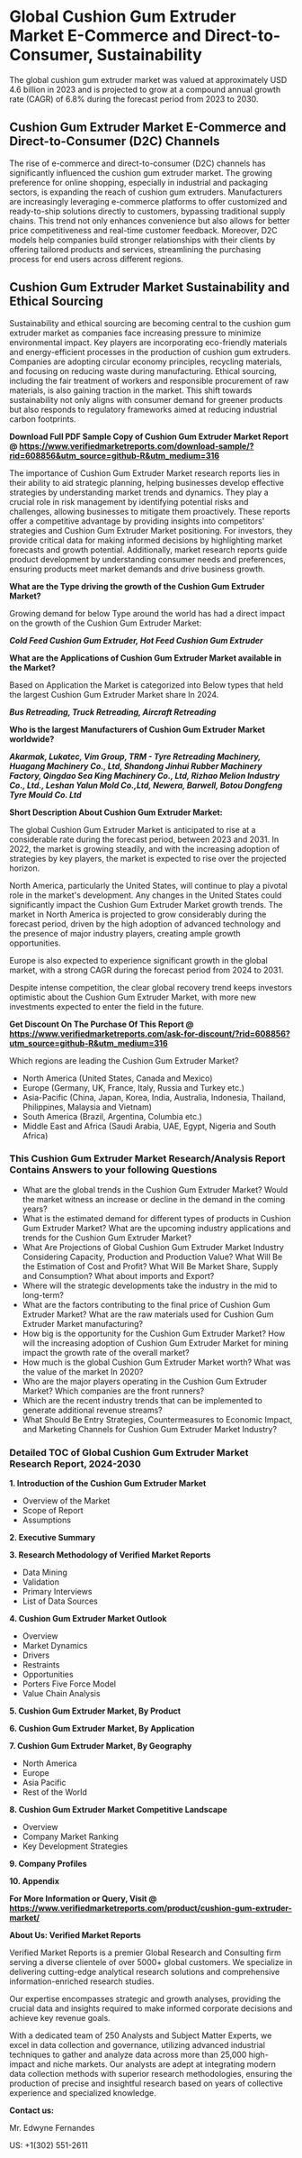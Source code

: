 <h1>Global Cushion Gum Extruder Market E-Commerce and Direct-to-Consumer, Sustainability</h1><p class=""><p>The global cushion gum extruder market was valued at approximately USD 4.6 billion in 2023 and is projected to grow at a compound annual growth rate (CAGR) of 6.8% during the forecast period from 2023 to 2030.</p><h2>Cushion Gum Extruder Market E-Commerce and Direct-to-Consumer (D2C) Channels</h2><p>The rise of e-commerce and direct-to-consumer (D2C) channels has significantly influenced the cushion gum extruder market. The growing preference for online shopping, especially in industrial and packaging sectors, is expanding the reach of cushion gum extruders. Manufacturers are increasingly leveraging e-commerce platforms to offer customized and ready-to-ship solutions directly to customers, bypassing traditional supply chains. This trend not only enhances convenience but also allows for better price competitiveness and real-time customer feedback. Moreover, D2C models help companies build stronger relationships with their clients by offering tailored products and services, streamlining the purchasing process for end users across different regions.</p><h2>Cushion Gum Extruder Market Sustainability and Ethical Sourcing</h2><p>Sustainability and ethical sourcing are becoming central to the cushion gum extruder market as companies face increasing pressure to minimize environmental impact. Key players are incorporating eco-friendly materials and energy-efficient processes in the production of cushion gum extruders. Companies are adopting circular economy principles, recycling materials, and focusing on reducing waste during manufacturing. Ethical sourcing, including the fair treatment of workers and responsible procurement of raw materials, is also gaining traction in the market. This shift towards sustainability not only aligns with consumer demand for greener products but also responds to regulatory frameworks aimed at reducing industrial carbon footprints.</p></p><p class=""><strong>Download Full PDF Sample Copy of Cushion Gum Extruder Market Report @ <a href="https://www.verifiedmarketreports.com/download-sample/?rid=608856&utm_source=github-R&utm_medium=316" target="_blank">https://www.verifiedmarketreports.com/download-sample/?rid=608856&utm_source=github-R&utm_medium=316</a></strong></p><p>The importance of&nbsp;Cushion Gum Extruder Market research reports lies in their ability to aid strategic planning, helping businesses develop effective strategies by understanding market trends and dynamics. They play a crucial role in risk management by identifying potential risks and challenges, allowing businesses to mitigate them proactively. These reports offer a competitive advantage by providing insights into competitors' strategies and Cushion Gum Extruder Market positioning. For investors, they provide critical data for making informed decisions by highlighting market forecasts and growth potential. Additionally, market research reports guide product development by understanding consumer needs and preferences, ensuring products meet market demands and drive business growth.</p><p><strong>What are the&nbsp;Type driving the growth of the Cushion Gum Extruder Market?</strong></p><p id="" class="">Growing demand for below Type around the world has had a direct impact on the growth of the Cushion Gum Extruder Market:</p><p class=""><em><strong>Cold Feed Cushion Gum Extruder, Hot Feed Cushion Gum Extruder</strong></em></p><p class=""><strong>What are the&nbsp;Applications&nbsp;of Cushion Gum Extruder Market available in the Market?</strong></p><p id="" class="">Based on Application the Market is categorized into Below types that held the largest Cushion Gum Extruder Market share In 2024.</p><p class=""><em><strong>Bus Retreading, Truck Retreading, Aircraft Retreading</strong></em></p><p class=""><strong>Who is the largest Manufacturers of Cushion Gum Extruder Market worldwide?</strong></p><p><em><strong>Akarmak, Lukatec, Vim Group, TRM - Tyre Retreading Machinery, Huagang Machinery Co., Ltd, Shandong Jinhui Rubber Machinery Factory, Qingdao Sea King Machinery Co., Ltd, Rizhao Melion Industry Co., Ltd., Leshan Yalun Mold Co.,Ltd, Newera, Barwell, Botou Dongfeng Tyre Mould Co. Ltd</strong></em></p><p id="" class=""><strong>Short Description About Cushion Gum Extruder Market:</strong></p><p>The global Cushion Gum Extruder Market is anticipated to rise at a considerable rate during the forecast period, between 2023 and 2031. In 2022, the market is growing steadily, and with the increasing adoption of strategies by key players, the market is expected to rise over the projected horizon.</p><p>North America, particularly the United States, will continue to play a pivotal role in the market's development. Any changes in the United States could significantly impact the Cushion Gum Extruder Market growth trends. The market in North America is projected to grow considerably during the forecast period, driven by the high adoption of advanced technology and the presence of major industry players, creating ample growth opportunities.</p><p>Europe is also expected to experience significant growth in the global market, with a strong CAGR during the forecast period from 2024 to 2031.</p><p>Despite intense competition, the clear global recovery trend keeps investors optimistic about the Cushion Gum Extruder Market, with more new investments expected to enter the field in the future.</p><p id="" class=""><strong>Get Discount On The Purchase Of This Report @ <a href="https://www.verifiedmarketreports.com/ask-for-discount/?rid=608856?utm_source=github-R&utm_medium=316" target="_blank">https://www.verifiedmarketreports.com/ask-for-discount/?rid=608856?utm_source=github-R&utm_medium=316</a></strong></p><p class="">Which regions are leading the Cushion Gum Extruder Market?</p><ul><li>North America (United States, Canada and Mexico)</li><li>Europe (Germany, UK, France, Italy, Russia and Turkey etc.)</li><li>Asia-Pacific (China, Japan, Korea, India, Australia, Indonesia, Thailand, Philippines, Malaysia and Vietnam)</li><li>South America (Brazil, Argentina, Columbia etc.)</li><li>Middle East and Africa (Saudi Arabia, UAE, Egypt, Nigeria and South Africa)</li></ul><h3 id="" class="">This Cushion Gum Extruder Market Research/Analysis Report Contains Answers to your following Questions</h3><ul><li>What are the global trends in the Cushion Gum Extruder Market? Would the market witness an increase or decline in the demand in the coming years?</li><li>What is the estimated demand for different types of products in Cushion Gum Extruder Market? What are the upcoming industry applications and trends for the Cushion Gum Extruder Market?</li><li>What Are Projections of Global Cushion Gum Extruder Market Industry Considering Capacity, Production and Production Value? What Will Be the Estimation of Cost and Profit? What Will Be Market Share, Supply and Consumption? What about imports and Export?</li><li>Where will the strategic developments take the industry in the mid to long-term?</li><li>What are the factors contributing to the final price of Cushion Gum Extruder Market? What are the raw materials used for Cushion Gum Extruder Market manufacturing?</li><li>How big is the opportunity for the Cushion Gum Extruder Market? How will the increasing adoption of Cushion Gum Extruder Market for mining impact the growth rate of the overall market?</li><li>How much is the global Cushion Gum Extruder Market worth? What was the value of the market In 2020?</li><li>Who are the major players operating in the Cushion Gum Extruder Market? Which companies are the front runners?</li><li>Which are the recent industry trends that can be implemented to generate additional revenue streams?</li><li>What Should Be Entry Strategies, Countermeasures to Economic Impact, and Marketing Channels for Cushion Gum Extruder Market Industry?</li></ul><h3 id="" class="">Detailed TOC of Global Cushion Gum Extruder Market Research Report, 2024-2030</h3><p id="" class=""><strong>1. Introduction of the Cushion Gum Extruder Market</strong></p><ul><li>Overview of the Market</li><li>Scope of Report</li><li>Assumptions</li></ul><p id="" class=""><strong>2. Executive Summary</strong></p><p id="" class=""><strong>3. Research Methodology of Verified Market Reports</strong></p><ul><li>Data Mining</li><li>Validation</li><li>Primary Interviews</li><li>List of Data Sources</li></ul><p id="" class=""><strong>4. Cushion Gum Extruder Market Outlook</strong></p><ul><li>Overview</li><li>Market Dynamics</li><li>Drivers</li><li>Restraints</li><li>Opportunities</li><li>Porters Five Force Model</li><li>Value Chain Analysis</li></ul><p id="" class=""><strong>5. Cushion Gum Extruder Market, By Product</strong></p><p id="" class=""><strong>6. Cushion Gum Extruder Market, By Application</strong></p><p id="" class=""><strong>7. Cushion Gum Extruder Market, By Geography</strong></p><ul><li>North America</li><li>Europe</li><li>Asia Pacific</li><li>Rest of the World</li></ul><p id="" class=""><strong>8. Cushion Gum Extruder Market Competitive Landscape</strong></p><ul><li>Overview</li><li>Company Market Ranking</li><li>Key Development Strategies</li></ul><p id="" class=""><strong>9. Company Profiles</strong></p><p id="" class=""><strong>10. Appendix</strong></p><p id="" class=""><strong>For More Information or Query, Visit @ <a href="https://www.verifiedmarketreports.com/product/cushion-gum-extruder-market/" target="_blank">https://www.verifiedmarketreports.com/product/cushion-gum-extruder-market/</a></strong></p><p id="" class=""><strong>About Us: Verified Market Reports</strong></p><p id="" class="">Verified Market Reports is a premier Global Research and Consulting firm serving a diverse clientele of over 5000+ global customers. We specialize in delivering cutting-edge analytical research solutions and comprehensive information-enriched research studies.</p><p id="" class="">Our expertise encompasses strategic and growth analyses, providing the crucial data and insights required to make informed corporate decisions and achieve key revenue goals.</p><p id="" class="">With a dedicated team of 250 Analysts and Subject Matter Experts, we excel in data collection and governance, utilizing advanced industrial techniques to gather and analyze data across more than 25,000 high-impact and niche markets. Our analysts are adept at integrating modern data collection methods with superior research methodologies, ensuring the production of precise and insightful research based on years of collective experience and specialized knowledge.</p><p id="" class=""><strong>Contact us:</strong></p><p id="" class="">Mr. Edwyne Fernandes</p><p id="" class="">US: +1(302) 551-2611</p>